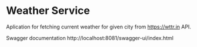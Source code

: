 # Weather Service
Aplication for fetching current weather for given city from https://wttr.in API.

Swagger documentation http://localhost:8081/swagger-ui/index.html
